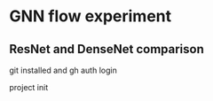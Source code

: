 # GNN flow experiment 

## ResNet and DenseNet comparison

git installed and gh auth login

project init 
